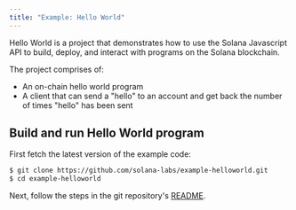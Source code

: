```yaml
---
title: "Example: Hello World"
---
```


Hello World is a project that demonstrates how to use the Solana Javascript API
to build, deploy, and interact with programs on the Solana blockchain.

The project comprises of:
 - An on-chain hello world program
 - A client that can send a "hello" to an account and get back the number of
 times "hello" has been sent

## Build and run Hello World program

First fetch the latest version of the example code:

```bash
$ git clone https://github.com/solana-labs/example-helloworld.git
$ cd example-helloworld
```

Next, follow the steps in the git repository's
[README](https://github.com/solana-labs/example-helloworld/blob/master/README.md).
